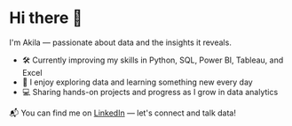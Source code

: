 # Hi there 👋

I'm Akila — passionate about data and the insights it reveals.

- 🛠️ Currently improving my skills in Python, SQL, Power BI, Tableau, and Excel  
- 📖 I enjoy exploring data and learning something new every day  
- 💻 Sharing hands-on projects and progress as I grow in data analytics  

📬 You can find me on [LinkedIn](https://linkedin.com/in/akila-herath-955473230) — let's connect and talk data!
